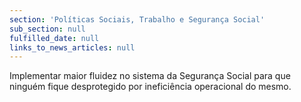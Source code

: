 ```yaml
---
section: 'Políticas Sociais, Trabalho e Segurança Social'
sub_section: null
fulfilled_date: null
links_to_news_articles: null
---
```


Implementar maior fluidez no sistema da Segurança Social para que ninguém fique desprotegido por ineficiência operacional do mesmo.
